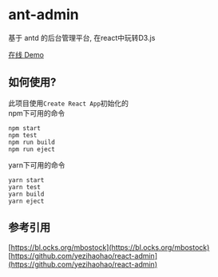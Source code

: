 # ant-admin
基于 antd 的后台管理平台, 在react中玩转D3.js   

[在线 Demo](http://www.iampua.com/pui/ant-admin.html)    

## 如何使用?

此项目使用`Create React App`初始化的   
npm下可用的命令   

``` 
npm start   
npm test   
npm run build   
npm run eject   

```

yarn下可用的命令   

``` 
yarn start   
yarn test   
yarn build   
yarn eject   

```


## 参考引用
[https://bl.ocks.org/mbostock](https://bl.ocks.org/mbostock)   
[https://github.com/yezihaohao/react-admin](https://github.com/yezihaohao/react-admin)